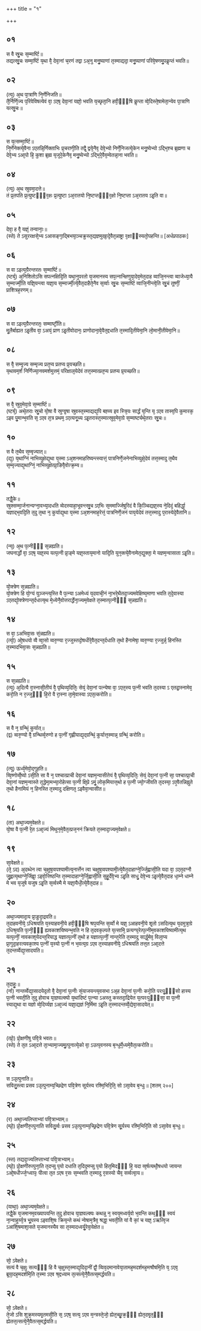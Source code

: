 +++
title = "१"

+++
## ०१
स वै स्रु᳘चः स᳘म्मार्ष्टि॥  
तद्यत्स्रु᳘चः सम्मा᳘र्ष्टि य᳘था वै᳘ देवा᳘नां च᳘रणं तद्वा ऽअ᳘नु मनु᳘ष्याणां त᳘स्माद्यदा᳘ मनु᳘ष्याणां परिवे᳘षणमु᳘पकॢप्तं भवति॥  
## ०२
(त्य᳘) अ᳘थ पा᳘त्राणि नि᳘र्णेनिजति॥  
तै᳘र्निर्णि᳘ज्य प᳘रिवेविषत्येवं वा᳘ ऽएष᳘ देवा᳘नां यज्ञो᳘ भवति य᳘च्छृता᳘नि हवी᳘ᳫं᳘षि कॢप्ता व्वे᳘दिस्ते᳘षामेता᳘न्येव पा᳘त्राणि यत्स्रु᳘चः॥  
## ०३
स य᳘त्सम्मा᳘र्ष्टि॥  
नि᳘र्णेनेक्त्ये᳘वैना ऽएतन्नि᳘र्णिक्ताभिः प्र᳘चराणी᳘ति तद्वै᳘ द्वये᳘नैव᳘ देवे᳘भ्यो निर्णे᳘निजत्ये᳘केन मनु᳘ष्येभ्यो ऽद्भि᳘श्च ब्र᳘ह्मणा च देवे᳘भ्य ऽआ᳘पो हि᳘ कुशा ब्र᳘ह्म य᳘जुरे᳘केनैव᳘ मनु᳘ष्येभ्यो ऽद्भि᳘रे᳘वैव᳘म्वेतन्ना᳘ना भवति॥  
## ०४
(त्य᳘) अ᳘थ स्रुवमा᳘दत्ते॥  
तं प्र᳘तपति प्र᳘त्युष्टᳫँ᳭र᳘क्षः प्र᳘त्युष्टा ऽअ᳘रातयो नि᳘ष्टप्तᳫँ᳭र᳘क्षो नि᳘ष्टप्ता ऽअ᳘रातय  ऽइ᳘ति वा॥  
## ०५
देवा᳘ ह वै᳘ यज्ञं᳘ तन्वानाः᳘॥  
(स्ते) ते ऽसुररक्षसे᳘भ्य ऽआसङ्गा᳘द्बिभया᳘ञ्चक्रुस्त᳘द्यज्ञमुखा᳘दे᳘वैत᳘न्नाष्ट्रा र᳘क्षाᳫंस्यतो᳘पहन्ति॥ [अर्धप्रपाठकः]
## ०६
स वा ऽइत्य᳘ग्रैरन्तरतः स᳘म्मार्ष्टि॥  
(र्ष्ट्य᳘) अ᳘निशितोऽसि सपत्नक्षिदि᳘ति यथा᳘नुपरतो य᳘जमानस्य सप᳘त्नान्क्षिणुया᳘देव᳘मेत᳘दाह व्वाजि᳘नन्त्वा व्वाजेध्या᳘यै स᳘म्मार्ज्मी᳘ति यज्ञि᳘यन्त्वा यज्ञा᳘य स᳘म्मार्ज्मी᳘त्ये᳘वैत᳘दाहैते᳘नैव स᳘र्व्वाः स्रु᳘चः स᳘म्मार्ष्टि व्वाजि᳘नीन्त्वे᳘ति स्रु᳘चं तूष्णीं᳘ प्राशित्रह᳘रणम्॥  
## ०७
स वा ऽइत्य᳘ग्रैरन्तरतः᳘ सम्मार्ष्टी᳘ति॥  
मू᳘लैर्बाह्यत ऽइ᳘तीव वा᳘ ऽअयं᳘ प्राण ऽइ᳘तीवोदानः᳘ प्राणोदाना᳘वे᳘वैत᳘द्दधाति त᳘स्मादि᳘तीवेमा᳘नि लो᳘मानी᳘तीवेमा᳘नि॥  
## ०८
स वै᳘ सम्मृ᳘ज्य सम्मृज्य प्रत᳘प्य प्रतप्य प्र᳘यच्छति॥  
य᳘थावम᳘र्शं निर्णिज्या᳘नवमर्शमुत्तमं᳘ परिक्षाल᳘येदेवं तत्त᳘स्मात्प्रत᳘प्य प्रतप्य प्र᳘यच्छति॥  
## ०९
स वै᳘ स्रुव᳘मेवा᳘ग्रे स᳘म्मार्ष्टि॥  
(र्ष्ट्य᳘) अथे᳘तराः स्रु᳘चो यो᳘षा वै स्रुग्वृ᳘षा स्रुवस्त᳘स्माद्यद्य᳘पि बह्व्य इव स्त्रि᳘यः सार्द्धं य᳘न्ति य᳘ ऽएव तास्व᳘पि कुमारक᳘ ऽइव पु᳘मान्भ᳘वति स᳘ ऽएव त᳘त्र प्रथम᳘ ऽएत्यनू᳘च्य ऽइ᳘तरास्त᳘स्मात्स्रुव᳘मेवा᳘ग्रे स᳘म्मार्ष्ट्यथे᳘तराः स्रु᳘चः॥  
## १०
स वै त᳘थैव स᳘म्मृज्यात्॥  
(द्य᳘) य᳘थाग्निं नाभिव्युक्षेद्य᳘था य᳘स्मा ऽअ᳘शनमाहरिष्यन्त्स्यात्तं᳘ पात्रनिर्णे᳘जनेनाभिव्युक्षे᳘देवं तत्त᳘स्मादु त᳘थैव स᳘म्मृज्याद्य᳘थाग्निं᳘ नाभिव्युक्षेत्प्रा᳘ङिवै᳘वोत्क्र᳘म्य॥  
## ११
तद्धै᳘के॥  
स्रुक्सम्मा᳘र्जनान्यग्ना᳘वभ्या᳘दधति व्वेदस्याहा᳘भूवन्त्स्रु᳘च ऽएभिः स᳘ममार्ज्जिषुरिदं वै कि᳘ञ्चिद्यज्ञ᳘स्य ने᳘दिदं᳘ बहिर्द्धा᳘ यज्ञाद्भ᳘वदि᳘ति त᳘दु त᳘था न᳘ कुर्याद्य᳘था य᳘स्मा  ऽअ᳘शनमाह᳘रेत्तं᳘ पात्रनिर्णे᳘जनं पाय᳘येदेवं तत्त᳘स्मादु प᳘रास्येदे᳘वैतानि॥  
## १२
(न्य᳘) अ᳘थ प᳘त्नीᳫँ᳭ स᳘न्नह्यति॥  
जघनार्द्धो वा᳘ ऽएष᳘ यज्ञ᳘स्य यत्प᳘त्नी प्रा᳘ङ्मे यज्ञ᳘स्ताय᳘मानो यादि᳘ति युन᳘क्त्ये᳘वैनामेत᳘द्युक्ता᳘ मे यज्ञम᳘न्वासाता ऽइ᳘ति॥  
## १३
यो᳘क्त्रेण स᳘न्नह्यति॥  
यो᳘क्त्रेण हि यो᳘ग्यं युञ्जन्त्य᳘स्ति वै प᳘त्न्या ऽअमेध्यं य᳘दवाची᳘नं ना᳘भरे᳘थैतदा᳘ज्यमवेक्षिष्य᳘माणा भवति त᳘दे᳘वास्या ऽएतद्यो᳘क्त्रेणान्त᳘र्दधात्य᳘थ मे᳘ध्येनै᳘वोत्तरार्द्धेना᳘ज्यम᳘वेक्षते त᳘स्मात्प᳘त्नीᳫँ᳭ स᳘न्नह्यति॥  
## १४
स वा᳘ ऽअभिवा᳘सः सं᳘न्नह्यति॥  
(त्यो᳘) ओ᳘षधयो व्वै व्वा᳘सो व्वरु᳘ण्या र᳘ज्जुस्तदो᳘षधीरे᳘वैत᳘दन्त᳘र्दधाति त᳘थो हैनामेषा᳘ व्वरु᳘ण्या र᳘ज्जुर्न्न᳘ हिनस्ति त᳘स्मादभिवा᳘सः स᳘न्नह्यति॥  
## १५
स स᳘न्नह्यति॥  
(त्य᳘) अ᳘दित्यै रा᳘स्नासी᳘तीयं वै᳘ पृथिव्य᳘दितिः᳘ सेयं᳘ देवा᳘नां पत्न्येषा वा᳘ ऽएत᳘स्य प᳘त्नी भवति त᳘दस्या ऽ एतद्रा᳘स्नामेव᳘ करो᳘ति न र᳘ज्जुᳫँ᳭ हि᳘रो वै रा᳘स्ना ता᳘मे᳘वास्या ऽएत᳘त्करोति॥  
## १६
स वै न᳘ ग्रन्थिं᳘ कुर्यात्॥  
(द्व) व्वरु᳘ण्यो वै᳘ ग्रन्थिर्व्व᳘रुणो ह प᳘त्नीं गृह्णीयाद्य᳘द्ग्रन्थिं᳘ कुर्यात्त᳘स्मान्न᳘ ग्रन्थिं᳘ करोति॥  
## १७
(त्यू) ऊर्ध्व᳘मेवो᳘द्गूहति॥  
व्वि᳘ष्णोर्व्वे᳘ष्यो ऽसी᳘ति सा वै न᳘ पश्चात्प्राची देवा᳘नां यज्ञम᳘न्वासीतेयं वै᳘ पृथिव्य᳘दितिः᳘ सेयं᳘ देवा᳘नां प᳘त्नी सा᳘ पश्चात्प्रा᳘ची देवा᳘नां यज्ञम᳘न्वास्ते त᳘द्धेमा᳘मभ्या᳘रोहेत्सा प᳘त्नी क्षि᳘प्रे ऽमुं᳘ लोक᳘मियात्त᳘थो ह प᳘त्नी ज्यो᳘ग्जीवति त᳘दस्या᳘ ऽए᳘वैतन्निह्नुते त᳘थो हैनामियं न᳘ हिनस्ति त᳘स्मादु दक्षिणत᳘ ऽइवैवा᳘न्वासीत॥  
## १८
(ता) अथा᳘ज्यम᳘वेक्षते॥  
यो᳘षा वै प᳘त्नी रे᳘त ऽआ᳘ज्यं मिथुन᳘मे᳘वैत᳘त्प्रज᳘ननं क्रियते त᳘स्मादा᳘ज्यम᳘वेक्षते॥  
## १९
सा᳘वेक्षते॥  
(ते᳘ ऽद) अ᳘दब्धेन त्वा च᳘क्षुषा᳘वपश्यामीत्य᳘नार्त्तेन त्वा चक्षुषा᳘वपश्यामी᳘त्ये᳘वैत᳘दाहाग्ने᳘र्ज्जि᳘ह्वासी᳘ति यदा वा᳘ ऽएत᳘दग्नौ जु᳘ह्वत्य᳘थाग्ने᳘र्जिह्वा᳘ ऽइवो᳘त्तिष्ठन्ति त᳘स्मादाहाग्ने᳘र्जि᳘ह्वासी᳘ति सुहू᳘र्देवे᳘भ्य ऽइ᳘ति साधु᳘ देवे᳘भ्य ऽइ᳘त्ये᳘वैत᳘दाह धा᳘म्ने धाम्ने मे भव य᳘जुषे यजुष ऽइ᳘ति स᳘र्व्वस्मै मे यज्ञा᳘यैधी᳘त्ये᳘वैत᳘दाह॥  
## २०
अथा᳘ज्यमादा᳘य प्रा᳘ङुदा᳘द्रवति॥  
त᳘दाहवनीये᳘ ऽधिश्रयति य᳘स्याहवनी᳘ये हवी᳘ᳫँ᳘षि श्रप᳘यन्ति स᳘र्व्वो मे यज्ञ᳘ ऽआहवनी᳘ये शृ᳘तो ऽसदित्य᳘थ य᳘दमुत्रा᳘ग्रे ऽधिश्र᳘यति प᳘त्नी᳘ᳫं᳘ ह्यवकाशयिष्यन्भ᳘वति न हि त᳘दवक᳘ल्पते य᳘त्सामि᳘ प्रत्यग्घ᳘रेत्प᳘त्नीम᳘वकाशयिष्यामीत्य᳘थ यत्प᳘त्नीं᳘ नावकाश᳘येदन्त᳘रियाद्ध यज्ञात्प᳘त्नीं त᳘थो ह यज्ञात्प᳘त्नीं᳘ नान्त᳘रेति त᳘स्मादु सार्द्ध᳘मेव᳘ विला᳘प्य प्रा᳘गुदा᳘हरत्यवका᳘श्य प᳘त्नीं य᳘स्यो प᳘त्नी न भ᳘वत्य᳘ग्र ऽएव त᳘स्याहवनीये᳘ ऽधिश्रयति तत्त᳘त ऽआ᳘दत्ते त᳘दन्तर्व्वेद्या᳘सादयति॥  
## २१
त᳘दाहुः᳘॥  
(र्ना) नान्तर्व्वेद्या᳘सादयेद᳘तो वै᳘ देवा᳘नां प᳘त्नीः सं᳘याजयन्त्य᳘वसभा ऽअ᳘ह देवा᳘नां प᳘त्नीः करो᳘ति परःपु᳘ᳫँ᳘सो हास्य प᳘त्नी भवती᳘ति त᳘दु होवाच या᳘ज्ञवल्क्यो य᳘थादिष्टं प᳘त्न्या ऽअस्तु कस्तदा᳘द्रियेत य᳘त्परःपुᳫँ᳭सा᳘ वा प᳘त्नी स्याद्य᳘था वा यज्ञो व्वे᳘दिर्य्यज्ञ ऽआ᳘ज्यं यज्ञा᳘द्यज्ञं नि᳘र्मिमा ऽइ᳘ति त᳘स्मादन्तर्व्वे᳘द्येवा᳘सादयेत्॥  
## २२
(त्प्रो᳘) प्रो᳘क्षणीषु पवि᳘त्रे भवतः॥  
(स्ते) ते त᳘त ऽआ᳘दत्ते ता᳘भ्यामा᳘ज्यमु᳘त्पुनात्ये᳘को वा᳘ ऽउत्प᳘वनस्य ब᳘न्धुर्मे᳘ध्यमे᳘वैत᳘त्करोति॥  
## २३
स ऽउ᳘त्पुनाति॥  
सवितु᳘स्त्वा प्रसव ऽउ᳘त्पुनाम्य᳘च्छिद्रेण पवि᳘त्रेण सूर्यस्य रश्मि᳘भिरि᳘ति᳘ सो ऽसा᳘वेव ब᳘न्धुः॥ [शतम् २००]
## २४
(र) अथा᳘ज्यलिप्ताभ्यां पवि᳘त्राभ्याम्॥  
(म्प्रो᳘) प्रो᳘क्षणीरु᳘त्पुनाति सवितु᳘र्व्वः प्रसव ऽउ᳘त्पुनाम्य᳘च्छ्रिद्रेण पवि᳘त्रेण सू᳘र्यस्य रश्मि᳘भिरि᳘ति सो ऽसा᳘वेव ब᳘न्धुः॥
## २५
(स्त) तद्यदा᳘ज्यलिप्ताभ्यां पवि᳘त्राभ्याम्॥  
(म्प्रो᳘) प्रो᳘क्षणीरुत्पुना᳘ति त᳘दप्सु प᳘यो दधाति त᳘दिद᳘मप्सु प᳘यो हित᳘मिदᳫँ᳭ हि᳘ यदा व्व᳘र्षत्यथौ᳘षधयो जायन्त ऽओ᳘षधीर्ज्ज᳘ग्ध्वापः᳘ पीत्वा त᳘त ऽएष र᳘सः स᳘म्भवति त᳘स्मादु र᳘सस्यो चैव᳘ सर्व्वत्वा᳘य॥  
## २६
(याथा᳘) अथा᳘ज्यम᳘वेक्षते॥  
तद्धै᳘के य᳘जमानम᳘वख्यापयन्ति त᳘दु होवाच या᳘ज्ञवल्क्यः कथन्नु न᳘ स्वय᳘मध्वर्य᳘वो भ᳘वन्ति कथ᳘ᳫं᳘ स्वयं ना᳘न्वाहुर्य्य᳘त्र भू᳘यस्य ऽइवाशि᳘षः क्रिय᳘न्ते कथं न्वेषाम᳘त्रैव᳘ श्रद्धा᳘ भवती᳘ति यां वै कां᳘ च यज्ञ᳘ ऽऋत्वि᳘ज ऽआशि᳘षमाशा᳘सते य᳘जमानस्यैव सा त᳘स्मादध्वर्यु᳘रेवा᳘वेक्षेत॥  
## २७
सो᳘ ऽवेक्षते॥  
सत्यं वै च᳘क्षुः सत्यᳫँ᳭ हि वै च᳘क्षुस्त᳘स्माद्य᳘दिदा᳘नीं द्वौ᳘ व्विव᳘दमानावेया᳘तामह᳘मदर्शमह᳘मश्रौषमि᳘ति य᳘ ऽएव᳘ ब्रूया᳘दह᳘मदर्शमि᳘ति त᳘स्मा ऽएव श्र᳘द्दध्याम त᳘त्सत्ये᳘नै᳘वैतत्स᳘मर्द्धयति॥  
## २८
सो᳘ ऽवेक्षते॥  
ते᳘जो ऽसि शुक्र᳘मस्यमृ᳘तमसी᳘ति स᳘ ऽएष᳘ सत्य᳘ ऽएव म᳘न्त्रस्ते᳘जो᳘ ह्येत᳘च्छु᳘क्र᳘ᳫं᳘ ह्येत᳘दमृ᳘त᳘ᳫं᳘ ह्येतत्त᳘त्सत्ये᳘नै᳘वैतत्स᳘मर्द्धयति॥  
